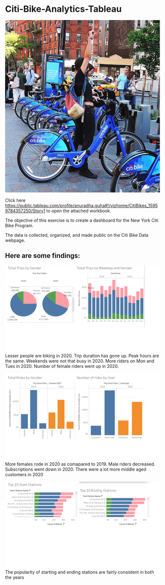 # Citi-Bike-Analytics-Tableau
![Bikes](citi-bike-station-bikes.jpg) 

Click here https://public.tableau.com/profile/anuradha.guha#!/vizhome/CitiBikes_15959784357250/Story1 to open the attached workbook.

The objective of this exercise is to create a dashboard for the New York Citi Bike Program.

The data is collected, organized, and made public on the Citi Bike Data webpage.

## Here are some findings:
![citi1](citi1.png)
Lesser people are biking in 2020. Trip duration has gone up. Peak hours are the same. Weekends were not that busy in 2020. 
More riders on Mon and Tues in 2020.  Number of female riders went up in 2020. 

![citi2](citi2.png)
More females rode in 2020 as comapared to 2019. Male riders decreased. Subscriptions went down in 2020. 
There were a lot more middle aged customers in 2020

![citi3](citi3.png)
The popularity of starting and ending stations are fairly consistent in both the years
